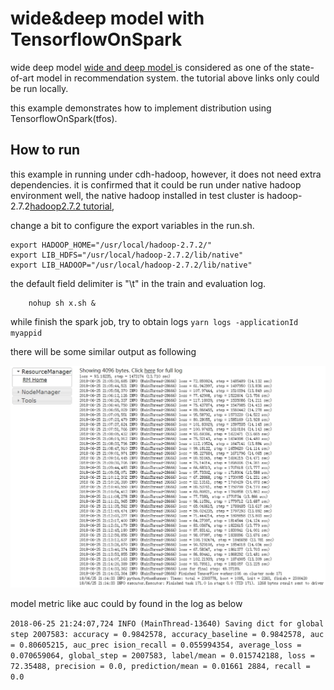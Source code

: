# wide&deep model with TensorflowOnSpark

wide deep model [wide and deep model ](https://www.tensorflow.org/tutorials/wide_and_deep) is considered as one of the state-of-art model in recommendation system. the tutorial above links only could be run locally.

this example demonstrates how to implement distribution using TensorflowOnSpark(tfos).



## How to run

this example in running under cdh-hadoop, however, it does not need extra dependencies. it is confirmed that it could be run under native hadoop environment well, the native hadoop installed in test cluster is hadoop-2.7.2[hadoop2.7.2 tutorial](https://hadoop.apache.org/docs/r2.7.2/),



change a bit to configure the export variables in the run.sh.

```shell
export HADOOP_HOME="/usr/local/hadoop-2.7.2/"
export LIB_HDFS="/usr/local/hadoop-2.7.2/lib/native"
export LIB_HADOOP="/usr/local/hadoop-2.7.2/lib/native"
```



the default field delimiter is "\t" in the train and evaluation log.

```shell
	nohup sh x.sh &
```



while finish the spark job, try to obtain logs `yarn logs -applicationId myappid`

there will be some similar output as following

![tfos job](./success.jpg)



model metric like auc could by found in the log as below

`2018-06-25 21:24:07,724 INFO (MainThread-13640) Saving dict for global step 2007583: accuracy = 0.9842578, accuracy_baseline = 0.9842578, auc = 0.80605215, auc_prec
ision_recall = 0.055994354, average_loss = 0.070659064, global_step = 2007583, label/mean = 0.015742188, loss = 72.35488, precision = 0.0, prediction/mean = 0.01661
2884, recall = 0.0`


